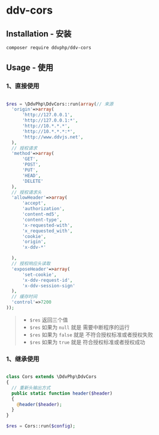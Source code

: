 ddv-cors
===================

Installation - 安装
------------

```bash
composer require ddvphp/ddv-cors
```

Usage - 使用
-----

### 1、直接使用

```php

$res = \DdvPhp\DdvCors::run(array(// 来源
  'origin'=>array(
      'http://127.0.0.1',
      'http://127.0.0.1:*',
      'http://10.*.*.*',
      'http://10.*.*.*:*',
      'http://www.ddvjs.net',
  ),
  // 授权请求
  'method'=>array(
      'GET',
      'POST',
      'PUT',
      'HEAD',
      'DELETE'
  ),
  // 授权请求头
  'allowHeader'=>array(
      'accept',
      'authorization',
      'content-md5',
      'content-type',
      'x-requested-with',
      'x_requested_with',
      'cookie',
      'origin',
      'x-ddv-*'

  ),
  // 授权响应头读取
  'exposeHeader'=>array(
      'set-cookie',
      'x-ddv-request-id',
      'x-ddv-session-sign'
  ),
  // 缓存时间
  'control'=>7200
));


```

>* `$res` 返回三个值
>* `$res` 如果为 `null` 就是 需要中断程序的运行
>* `$res` 如果为 `false` 就是 不符合授权标准或者授权失败
>* `$res` 如果为 `true` 就是 符合授权标准或者授权成功

### 1、继承使用

```php

class Cors extends \DdvPhp\DdvCors
{
  // 重新头输出方式
  public static function header($header)
  {
    @header($header);
  }
}

$res = Cors::run($config);

```
